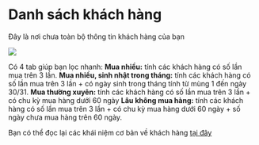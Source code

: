 # Danh sách khách hàng

Đây là nơi chưa toàn bộ thông tin khách hàng của bạn

![](https://raw.githubusercontent.com/nhanhapi/manual/master/docs/khach-hang/img/ds-khach-hang-1a.jpg)

Có 4 tab giúp bạn lọc nhanh:
**Mua nhiều:** tính các khách hàng có số lần mua trên 3 lần.
**Mua nhiều, sinh nhật trong tháng:** tính các khách hàng có số lần mua trên 3 lần + có ngày sinh trong tháng tính từ mùng 1 đến ngày 30/31.
**Mua thường xuyên:** tính các khách hàng có số lần mua trên 3 lần + có chu kỳ mua hàng dưới 60 ngày
**Lâu không mua hàng:** tính các khách hàng có số lần mua trên 3 lần + có chu kỳ mua hàng dưới 60 ngày + số ngày chưa mua hàng trên 60 ngày.

Bạn có thể đọc lại các khái niệm cơ bản về khách hàng [tại đây](https://manual.nhanh.vn/khach-hang/gioi-thieu)
